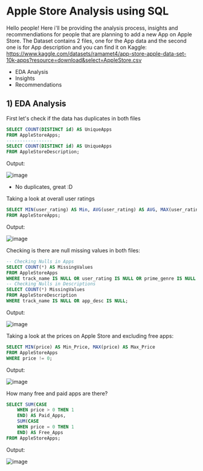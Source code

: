 # Apple Store Analysis using SQL
Hello people!
Here i'll be providing the analysis process, insights and recommendiations for people that are planning to add a new App on Apple Store.
The Dataset contains 2 files, one for the App data and the second one is for App description and you can find it on Kaggle:
https://www.kaggle.com/datasets/ramamet4/app-store-apple-data-set-10k-apps?resource=download&select=AppleStore.csv
  - EDA Analysis
  - Insights
  - Recommendations

 ## 1) EDA Analysis
 First let's check if the data has duplicates in both files
 ``` sql
SELECT COUNT(DISTINCT id) AS UniqueApps
FROM AppleStoreApps;
-----------------
SELECT COUNT(DISTINCT id) AS UniqueApps
FROM AppleStoreDescription;
```
Output:

![image](https://github.com/MohamedWageh09/Apple-Store-Analysis/assets/120044385/1b5f8bb6-fefb-4a49-b03d-98e3e7f48a91)

  - No duplicates, great :D 

Taking a look at overall user ratings
``` sql
SELECT MIN(user_rating) AS Min, AVG(user_rating) AS AVG, MAX(user_rating) AS Max
FROM AppleStoreApps;
```

Output:

![image](https://github.com/MohamedWageh09/Apple-Store-Analysis/assets/120044385/991d7bf1-9648-4208-9fc7-b7bef6123d4f)

Checking is there are null missing values in both files:
``` sql
-- Checking Nulls in Apps
SELECT COUNT(*) AS MissingValues
FROM AppleStoreApps
WHERE track_name IS NULL OR user_rating IS NULL OR prime_genre IS NULL OR price IS NULL OR currency IS NULL;
-- Checking Nulls in Descriptions
SELECT COUNT(*) MissingValues
FROM AppleStoreDescription
WHERE track_name IS NULL OR app_desc IS NULL;
```

Output:

![image](https://github.com/MohamedWageh09/Apple-Store-Analysis/assets/120044385/74a8e7a0-f633-4b58-b9ef-0568ef2781b3)

Taking a look at the prices on Apple Store and excluding free apps:
```sql
SELECT MIN(price) AS Min_Price, MAX(price) AS Max_Price
FROM AppleStoreApps
WHERE price != 0;
```

Output:

![image](https://github.com/MohamedWageh09/Apple-Store-Analysis/assets/120044385/89096385-f8e0-487d-b0f4-c3597b326e66)

How many free and paid apps are there?
``` sql
SELECT SUM(CASE
	WHEN price > 0 THEN 1
	END) AS Paid_Apps,
	SUM(CASE
	WHEN price = 0 THEN 1
	END) AS Free_Apps
FROM AppleStoreApps;
```

Output:

![image](https://github.com/MohamedWageh09/Apple-Store-Analysis/assets/120044385/96a846f5-5bea-4725-bfa6-1bcf55362575)



